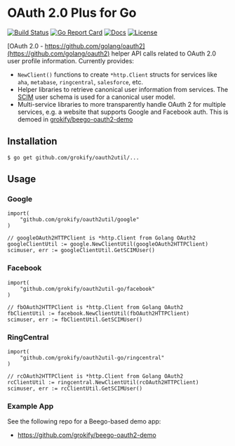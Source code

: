 # OAuth 2.0 Plus for Go

[![Build Status][build-status-svg]][build-status-link]
[![Go Report Card][goreport-svg]][goreport-link]
[![Docs][docs-godoc-svg]][docs-godoc-link]
[![License][license-svg]][license-link]


[OAuth 2.0 - https://github.com/golang/oauth2](https://github.com/golang/oauth2) helper API calls related to OAuth 2.0 user profile information. Currently provides:

* `NewClient()` functions to create `*http.Client` structs for services like `aha`, `metabase`, `ringcentral`, `salesforce`, etc.
* Helper libraries to retrieve canonical user information from services. The [SCIM](http://www.simplecloud.info/) user schema is used for a canonical user model.
* Multi-service libraries to more transparently handle OAuth 2 for multiple services, e.g. a website that supports Google and Facebook auth. This is demoed in [grokify/beego-oauth2-demo](https://github.com/grokify/beego-oauth2-demo)

## Installation

```
$ go get github.com/grokify/oauth2util/...
```

## Usage

### Google

```golang
import(
	"github.com/grokify/oauth2util/google"
)

// googleOAuth2HTTPClient is *http.Client from Golang OAuth2
googleClientUtil := google.NewClientUtil(googleOAuth2HTTPClient)
scimuser, err := googleClientUtil.GetSCIMUser()
```

### Facebook

```golang
import(
	"github.com/grokify/oauth2util-go/facebook"
)

// fbOAuth2HTTPClient is *http.Client from Golang OAuth2
fbClientUtil := facebook.NewClientUtil(fbOAuth2HTTPClient)
scimuser, err := fbClientUtil.GetSCIMUser()
```

### RingCentral

```golang
import(
	"github.com/grokify/oauth2util-go/ringcentral"
)

// rcOAuth2HTTPClient is *http.Client from Golang OAuth2
rcClientUtil := ringcentral.NewClientUtil(rcOAuth2HTTPClient)
scimuser, err := rcClientUtil.GetSCIMUser()
```

### Example App

See the following repo for a Beego-based demo app:

* https://github.com/grokify/beego-oauth2-demo

 [build-status-svg]: https://api.travis-ci.org/grokify/oauth2util.svg?branch=master
 [build-status-link]: https://travis-ci.org/grokify/oauth2util
 [goreport-svg]: https://goreportcard.com/badge/github.com/grokify/oauth2util
 [goreport-link]: https://goreportcard.com/report/github.com/grokify/oauth2util
 [docs-godoc-svg]: https://img.shields.io/badge/docs-godoc-blue.svg
 [docs-godoc-link]: https://godoc.org/github.com/grokify/oauth2util
 [license-svg]: https://img.shields.io/badge/license-MIT-blue.svg
 [license-link]: https://github.com/grokify/oauth2util/blob/master/LICENSE.md
